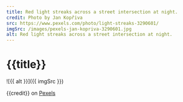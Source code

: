 ```yaml
---
title: Red light streaks across a street intersection at night.
credit: Photo by Jan Kopřiva
src: https://www.pexels.com/photo/light-streaks-3290601/
imgSrc: /images/pexels-jan-kopriva-3290601.jpg
alt: Red light streaks across a street intersection at night.
---
```


# {{title}}

![{{ alt }}]({{ imgSrc }})

{{credit}} on [Pexels]({{url}})